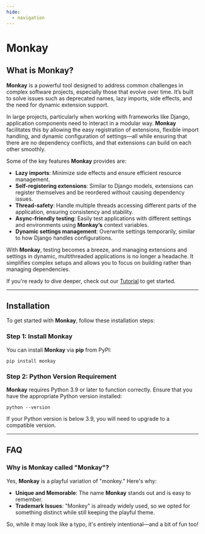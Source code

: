 ```yaml
---
hide:
  - navigation
---
```


# Monkay

## What is Monkay?

**Monkay** is a powerful tool designed to address common challenges in complex software projects, especially those that evolve over time. It’s built to solve issues such as deprecated names, lazy imports, side effects, and the need for dynamic extension support.

In large projects, particularly when working with frameworks like Django, application components need to interact in a modular way. **Monkay** facilitates this by allowing the easy registration of extensions, flexible import handling, and dynamic configuration of settings—all while ensuring that there are no dependency conflicts, and that extensions can build on each other smoothly.

Some of the key features **Monkay** provides are:

- **Lazy imports**: Minimize side effects and ensure efficient resource management.
- **Self-registering extensions**: Similar to Django models, extensions can register themselves and be reordered without causing dependency issues.
- **Thread-safety**: Handle multiple threads accessing different parts of the application, ensuring consistency and stability.
- **Async-friendly testing**: Easily test applications with different settings and environments using **Monkay’s** context variables.
- **Dynamic settings management**: Overwrite settings temporarily, similar to how Django handles configurations.

With **Monkay**, testing becomes a breeze, and managing extensions and settings in dynamic, multithreaded applications is no longer a headache. It simplifies complex setups and allows you to focus on building rather than managing dependencies.

If you're ready to dive deeper, check out our [Tutorial](tutorial.md) to get started.

---

## Installation

To get started with **Monkay**, follow these installation steps:

### Step 1: Install Monkay

You can install **Monkay** via **pip** from PyPI:

```shell
pip install monkay
```

### Step 2: Python Version Requirement

**Monkay** requires Python 3.9 or later to function correctly. Ensure that you have the appropriate Python version installed:

```shell
python --version
```

If your Python version is below 3.9, you will need to upgrade to a compatible version.

---

## FAQ

### Why is Monkay called "Monkay"?

Yes, **Monkay** is a playful variation of "monkey." Here's why:

- **Unique and Memorable**: The name **Monkay** stands out and is easy to remember.
- **Trademark Issues**: "Monkey" is already widely used, so we opted for something distinct while still keeping the playful theme.

So, while it may look like a typo, it's entirely intentional—and a bit of fun too!
